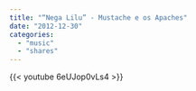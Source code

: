 ```yaml
---
title: "“Nega Lilu” - Mustache e os Apaches"
date: "2012-12-30"
categories:
  - "music"
  - "shares"
---
```


{{< youtube 6eUJop0vLs4 >}}
